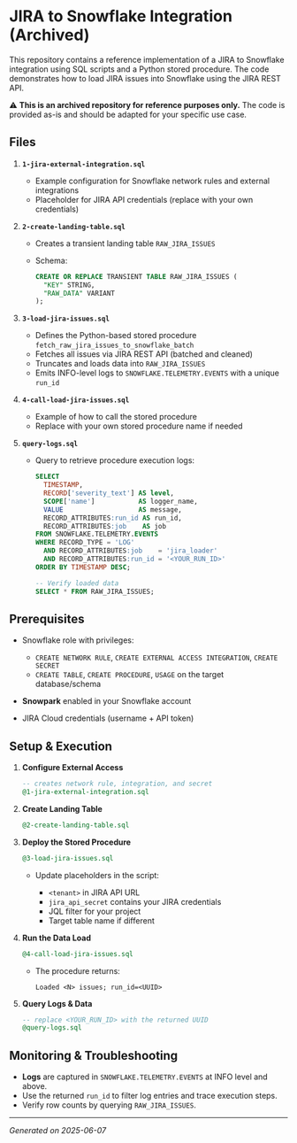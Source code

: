 # JIRA to Snowflake Integration (Archived)

This repository contains a reference implementation of a JIRA to Snowflake integration using SQL scripts and a Python stored procedure. The code demonstrates how to load JIRA issues into Snowflake using the JIRA REST API.

⚠️ **This is an archived repository for reference purposes only.** The code is provided as-is and should be adapted for your specific use case.

## Files

1. **`1-jira-external-integration.sql`**

   * Example configuration for Snowflake network rules and external integrations
   * Placeholder for JIRA API credentials (replace with your own credentials)

2. **`2-create-landing-table.sql`**

   * Creates a transient landing table `RAW_JIRA_ISSUES`
   * Schema:

     ```sql
     CREATE OR REPLACE TRANSIENT TABLE RAW_JIRA_ISSUES (
       "KEY" STRING,
       "RAW_DATA" VARIANT
     );
     ```

3. **`3-load-jira-issues.sql`**

   * Defines the Python-based stored procedure `fetch_raw_jira_issues_to_snowflake_batch`
   * Fetches all issues via JIRA REST API (batched and cleaned)
   * Truncates and loads data into `RAW_JIRA_ISSUES`
   * Emits INFO-level logs to `SNOWFLAKE.TELEMETRY.EVENTS` with a unique `run_id`

4. **`4-call-load-jira-issues.sql`**

   * Example of how to call the stored procedure
   * Replace with your own stored procedure name if needed

5. **`query-logs.sql`**

   * Query to retrieve procedure execution logs:

     ```sql
     SELECT
       TIMESTAMP,
       RECORD['severity_text'] AS level,
       SCOPE['name']           AS logger_name,
       VALUE                   AS message,
       RECORD_ATTRIBUTES:run_id AS run_id,
       RECORD_ATTRIBUTES:job    AS job
     FROM SNOWFLAKE.TELEMETRY.EVENTS
     WHERE RECORD_TYPE = 'LOG'
       AND RECORD_ATTRIBUTES:job    = 'jira_loader'
       AND RECORD_ATTRIBUTES:run_id = '<YOUR_RUN_ID>'
     ORDER BY TIMESTAMP DESC;

     -- Verify loaded data
     SELECT * FROM RAW_JIRA_ISSUES;
     ```

## Prerequisites

* Snowflake role with privileges:

  * `CREATE NETWORK RULE`, `CREATE EXTERNAL ACCESS INTEGRATION`, `CREATE SECRET`
  * `CREATE TABLE`, `CREATE PROCEDURE`, `USAGE` on the target database/schema
* **Snowpark** enabled in your Snowflake account
* JIRA Cloud credentials (username + API token)

## Setup & Execution

1. **Configure External Access**

   ```sql
   -- creates network rule, integration, and secret
   @1-jira-external-integration.sql
   ```

2. **Create Landing Table**

   ```sql
   @2-create-landing-table.sql
   ```

3. **Deploy the Stored Procedure**

   ```sql
   @3-load-jira-issues.sql
   ```

   * Update placeholders in the script:

     * `<tenant>` in JIRA API URL
     * `jira_api_secret` contains your JIRA credentials
     * JQL filter for your project
     * Target table name if different

4. **Run the Data Load**

   ```sql
   @4-call-load-jira-issues.sql
   ```

   * The procedure returns:

     ```text
     Loaded <N> issues; run_id=<UUID>
     ```

5. **Query Logs & Data**

   ```sql
   -- replace <YOUR_RUN_ID> with the returned UUID
   @query-logs.sql
   ```

## Monitoring & Troubleshooting

* **Logs** are captured in `SNOWFLAKE.TELEMETRY.EVENTS` at INFO level and above.
* Use the returned `run_id` to filter log entries and trace execution steps.
* Verify row counts by querying `RAW_JIRA_ISSUES`.

---

*Generated on 2025-06-07*
